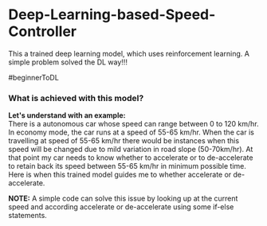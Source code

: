 # Deep-Learning-based-Speed-Controller
This a trained deep learning model, which uses reinforcement learning. A simple problem solved the DL way!!! 

#beginnerToDL

### What is achieved with this model?
<b>Let's understand with an example:</b><br>
There is a autonomous car whose speed can range between 0 to 120 km/hr. In economy mode, the car runs at a speed of 55-65 km/hr. When the car is travelling at speed of 55-65 km/hr there would be instances when this speed will be changed due to mild variation in road slope (50-70km/hr). At that point my car needs to know whether to accelerate or to de-accelerate to retain back its speed between 55-65 km/hr in minimum possible time. Here is when this trained model guides me to whether accelerate or de-accelerate.
 
 <b>NOTE:</b> A simple code can solve this issue by looking up at the current speed and according accelerate or de-accelerate using some if-else statements.

